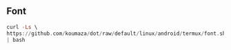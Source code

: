 ## Font
```haskell
curl -Ls \
https://github.com/koumaza/dot/raw/default/linux/android/termux/font.sh \
| bash
```
